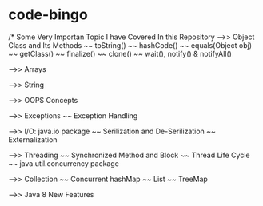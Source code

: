 # code-bingo
/* Some Very Importan Topic I have Covered In this Repository
-->> Object Class and Its Methods
     ~~ toString()
     ~~ hashCode()
     ~~ equals(Object obj)
     ~~ getClass()
     ~~ finalize()
     ~~ clone()
     ~~ wait(), notify() & notifyAll()

-->> Arrays

-->> String

-->> OOPS Concepts 

-->> Exceptions
     ~~ Exception Handling <try-catch-finally>

-->> I/O: java.io package
    ~~ Serilization and De-Serilization
    ~~ Externalization
 
-->> Threading
     ~~ Synchronized Method and Block
     ~~ Thread Life Cycle
     ~~ java.util.concurrency package

-->> Collection
     ~~ Concurrent hashMap
     ~~ List
     ~~ TreeMap

-->> Java 8 New Features

 
